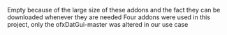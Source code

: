 Empty because of the large size of these addons and the fact they can be downloaded whenever they are needed 
Four addons were used in this project, only the ofxDatGui-master was altered in our use case

